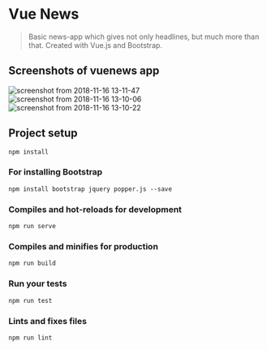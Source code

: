 # Vue News

> Basic news-app which gives not only headlines, but much more than that. Created with Vue.js and Bootstrap.

## Screenshots of vuenews app
![screenshot from 2018-11-16 13-11-47](https://user-images.githubusercontent.com/32009983/48604872-37349700-e9a1-11e8-92d1-e5209aba15dc.png)
![screenshot from 2018-11-16 13-10-06](https://user-images.githubusercontent.com/32009983/48604840-18ce9b80-e9a1-11e8-9e6d-ce79e972f732.png)
![screenshot from 2018-11-16 13-10-22](https://user-images.githubusercontent.com/32009983/48604842-19673200-e9a1-11e8-9077-2e68475e663e.png)


## Project setup
```
npm install
```

### For installing Bootstrap
```
npm install bootstrap jquery popper.js --save
```

### Compiles and hot-reloads for development
```
npm run serve
```

### Compiles and minifies for production
```
npm run build
```

### Run your tests
```
npm run test
```

### Lints and fixes files
```
npm run lint
```
